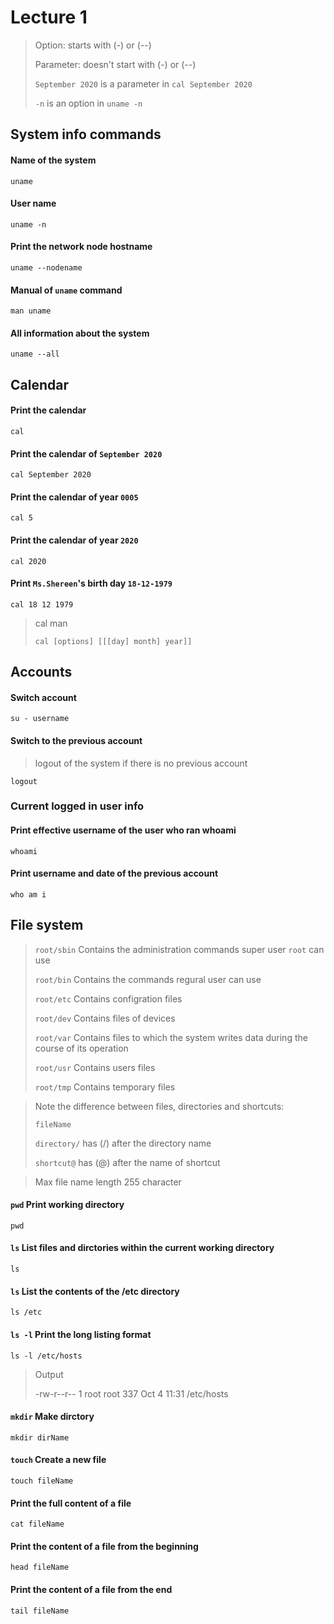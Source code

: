 # Lecture 1

> Option: starts with (-) or (--)
>
> Parameter: doesn't start with (-) or (--)
>
> `September 2020` is a parameter in `cal September 2020`
>
> `-n` is an option in `uname -n`

## System info commands

#### Name of the system

    uname

#### User name

    uname -n

#### Print the network node hostname

    uname --nodename

#### Manual of `uname` command

    man uname

#### All information about the system

    uname --all

## Calendar

#### Print the calendar

    cal

#### Print the calendar of `September 2020`

    cal September 2020

#### Print the calendar of year `0005`

    cal 5

#### Print the calendar of year `2020`

    cal 2020

#### Print `Ms.Shereen`'s birth day `18-12-1979`

    cal 18 12 1979

> cal man
>
> `cal [options] [[[day] month] year]]`

## Accounts

#### Switch account

    su - username

#### Switch to the previous account

> logout of the system if there is no previous account

    logout

### Current logged in user info

#### Print effective username of the user who ran whoami

    whoami

#### Print username and date of the previous account

    who am i

## File system

> `root/sbin` Contains the administration commands super user `root` can use
>
> `root/bin` Contains the commands regural user can use
>
> `root/etc` Contains configration files
>
> `root/dev` Contains files of devices
>
> `root/var` Contains files to which the system writes data during the course of its operation
>
> `root/usr` Contains users files
>
> `root/tmp` Contains temporary files

> Note the difference between files, directories and shortcuts:
>
> `fileName`
>
> `directory/` has (/) after the directory name
>
> `shortcut@` has (@) after the name of shortcut

> Max file name length 255 character

#### `pwd` Print working directory

    pwd

#### `ls` List files and dirctories within the current working directory

    ls

#### `ls` List the contents of the /etc directory

    ls /etc

#### `ls -l` Print the long listing format

    ls -l /etc/hosts

> Output
>
> -rw-r--r-- 1 root root 337 Oct 4 11:31 /etc/hosts

#### `mkdir` Make dirctory

    mkdir dirName

#### `touch` Create a new file

    touch fileName

#### Print the full content of a file

    cat fileName

#### Print the content of a file from the beginning

    head fileName

#### Print the content of a file from the end

    tail fileName
